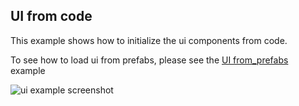 ## UI from code

This example shows how to initialize the ui components from code.

To see how to load ui from prefabs, please see the [UI from\_prefabs](../ui_from_prefab) example

![ui example screenshot](./screenshot.png)
